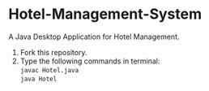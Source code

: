 # Hotel-Management-System
A Java Desktop Application for Hotel Management.

1. Fork this repository.
2. Type the following commands in terminal: <br>
````javac Hotel.java```` <br>
````java Hotel```` <br>
